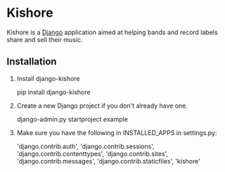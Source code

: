 Kishore
=======

Kishore is a [Django](http://www.djangoproject.com) application aimed at helping bands and record labels share and sell their music.

## Installation

1. Install django-kishore

    pip install django-kishore

2. Create a new Django project if you don't already have one.

    django-admin.py startproject example

3. Make sure you have the following in INSTALLED_APPS in settings.py:

    'django.contrib.auth',
    'django.contrib.sessions',
    'django.contrib.contenttypes',
    'django.contrib.sites',
    'django.contrib.messages',
    'django.contrib.staticfiles',
    'kishore'